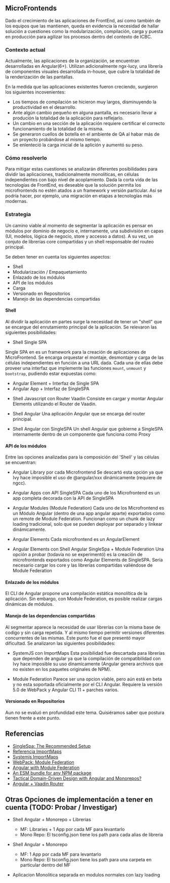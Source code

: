 ## MicroFrontends

Dado el crecimiento de las aplicaciones de FrontEnd, así como también de los equipos que las mantienen, queda en evidencia la necesidad de hallar solución a cuestiones como la modularización, compilación, carga y puesta en producción para agilizar los procesos dentro del contexto de ICBC.

### Contexto actual

Actualmente, las aplicaciones de la organización, se encuentran desarrolladas en Angular(6+). Utilizan adicionalmente ngx-lucy, una librería de componentes visuales desarrollada in-house, que cubre la totalidad de la renderización de las pantallas.

En la medida que las aplicaciones existentes fueron creciendo, surgieron los siguientes incovenientes:

- Los tiempos de compilación se hicieron muy largos, disminuyendo la productividad en el desarrollo.
- Ante algún cambio pequeño en alguna pantalla, es necesario llevar a produción la totalidad de la aplicación para reflejarlo.
- Un cambio en una sección de la aplicación requiere certificar el correcto funcionamiento de la totalidad de la misma.
- Se generaron cuellos de botella en el ambiente de QA al habar más de un proyecto probándose al mismo tiempo.
- Se enlenteció la carga inicial de la aplición y aumentó su peso.

### Cómo resolverlo

Para mitigar estas cuestiones se analizarán diferentes posibilidades para dividir las aplicaciones, tradicionalmente monolíticas, en células independientes con bajo nivel de acoplamiento.
Dada la corta vida de las tecnologías de FrontEnd, es deseable que la solución permita los microfrontends no estén atados a un framework y versión particular. Así se podría hacer, por ejemplo, una migración en etapas a tecnologías más modernas.

### Estrategia

Un camino viable al momento de segmentar la aplicación es pensar en módulos por dominio de negocio e, internamente, una subdivisión en capas (UI, modelos, lógica de negocio, store y accesso a datos). A su vez, un conjuto de librerías core compartidas y un shell responsable del routeo principal.

Se deben tener en cuenta los siguientes aspectos:
- Shell
- Modularización / Empaquetamiento
- Enlazado de los módulos
- API de los módulos
- Carga
- Versionado en Repositorios
- Manejo de las dependencias compartidas

#### Shell

Al dividir la aplicación en partes surge la necesidad de tener un "shell" que se encargue del enrutamiento principal de la aplicación. 
Se relevaron las siguientes posibilidades:


* Shell Single SPA

Single SPA en es un framework para la creación de aplicaciones de MicroFrontend. Se encarga orquestar el montaje, desmontaje y carga de las células independientes en función a una URL dada. Cada una de ellas debe proveer una interfaz que implemente las funciones `mount`, `unmount` y `bootstrap`, pudiendo estar expuestas como:
- Angular Element + Interfaz de Single SPA
- Angular App + Interfaz de SingleSPA

* Shell Javascript con Router Vaadin
Consiste en cargar y montar Angular Elements utilizando el Router de Vaadin.

* Shell Angular
Una aplicación Angular que se encarga del router principal.
 
* Shell Angular con SingleSPA
Un shell Angular que gobierne a SingleSPA internamente dentro de un componente que funciona como Proxy


#### API de los módulos
Entre las opciones analizadas para la composición del 'Shell' y las células se encuentran:

* Angular Library por cada Microfrontend
Se descartó esta opción ya que Ivy hace imposible el uso de @angular/xxx dinámicamente (requiere de ngcc).

* Angular Apps con API SingleSPA
Cada uno de los Microfrontend es un app completa decorada con la API de SingleSPA

* Angular Modules (Module Federation)
Cada uno de los Microfrontend es un Módulo Angular (dentro de una app angular aparte) exportados como un remote de Module Federation.
Funcionan como un chunk de lazy loading tradicional, solo que se pueden deployar por separado y linkear dinámicamente.

* Angular Elements
Cada microfrontend es un AngularElement

* Angular Elements con Shell Angular SingleSpa + Module Federation
Una opción a probar (todavía no se experimentó) es la creación de microfrontends exportados como Angular Elements de SingleSPA.
Sería necesario cargar los core y las librerías compartidas valiéndose de Module Federation


#### Enlazado de los módulos
El CLI de Angular propone una compilación estática monolítica de la aplicación. Sin embargo, con Module Federation, es posible realizar cargas dinámicas de módulos.


#### Manejo de las dependencias compartidas

Al segmentar aparece la necesidad de usar librerías con la misma base de codigo y sin carga repetida. Y al mismo tiempo permitir versiones diferentes concurrentes de las mismas.
Este punto fue el que presentó mayor dificultad. Se analizaron las siguientes posibilidades:

* SystemJS con ImportMaps
Esta posibilidad fue descartada para librerías que dependen de angular ya que la compilación de compatibilidad con Ivy hace imposible su uso dinamicamente (Angular genera archivos que no existen en los paquetes originales de NPM).


* Module Federation
Parece ser una opcion viable, pero aún está en beta y no esta soportada oficialmente por el CLI Angular.
Requiere la versión 5.0 de WebPack y Angular CLI 11 + parches varios.

<!-- Las librerías compartidas pueden ser expuestas como módulos de NPM. -->


#### Versionado en Repositorios
<!--Monorepo Nx vs Multiples Repos -->
Aun no se evaluó en profundidad este tema. Quisiéramos saber que postura tienen frente a este punto.


## Referencias
* [SingleSpa: The Recommended Setup](https://single-spa.js.org/docs/recommended-setup/)
* [Referencia ImportMaps](https://github.com/WICG/import-maps)
* [Systemjs ImportMaps](https://github.com/systemjs/systemjs/blob/master/docs/import-maps.md)
* [WebPack: Module Federation](https://webpack.js.org/concepts/module-federation/)
* [Angular with Module Federation](https://www.angulararchitects.io/aktuelles/dynamic-module-federation-with-angular/)
* [An ESM bundle for any NPM package](https://medium.com/@joeldenning/an-esm-bundle-for-any-npm-package-5f850db0e04d)
* [Tactical Domain-Driven Design with Angular and Monorepos?](https://www.angulararchitects.io/aktuelles/tactical-domain-driven-design-with-monorepos/)
* [Angular +  Vaadin Router](https://github.com/kito99/micro-frontends-demo)


## Otras Opciones de implementación a tener en cuenta (TODO: Probar / Investigar)


*  Shell Angular + Monorepo + Librerias
    - MF: Libraries + 1 App por cada MF para levantarlo
    - Mono Repo: El tsconfig.json tiene los path para cada alias de libreria

*  Shell Angular + Monorepo 
    - MF: 1 App por cada MF para levantarlo
    - Mono Repo: El tsconfig.json tiene los path para una carpeta en particular dentro del MF

* Aplicacion Monolitica separada en modulos normales con lazy loading
    

